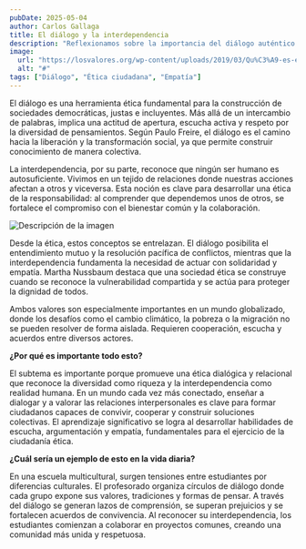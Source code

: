 ```yaml
---
pubDate: 2025-05-04
author: Carlos Gallaga
title: El diálogo y la interdependencia
description: "Reflexionamos sobre la importancia del diálogo auténtico como herramienta ética y sobre cómo la interdependencia nos obliga a pensar en el otro para construir una sociedad justa."
image:
  url: "https://losvalores.org/wp-content/uploads/2019/03/Qu%C3%A9-es-el-di%C3%A1logo-1024x444.jpg.webp"
  alt: "#"
tags: ["Diálogo", "Ética ciudadana", "Empatía"] 
---
```


El diálogo es una herramienta ética fundamental para la construcción de sociedades democráticas, justas e incluyentes. Más allá de un intercambio de palabras, implica una actitud de apertura, escucha activa y respeto por la diversidad de pensamientos. Según Paulo Freire, el diálogo es el camino hacia la liberación y la transformación social, ya que permite construir conocimiento de manera colectiva.

 La interdependencia, por su parte, reconoce que ningún ser humano es autosuficiente. Vivimos en un tejido de relaciones donde nuestras acciones afectan a otros y viceversa. Esta noción es clave para desarrollar una ética de la responsabilidad: al comprender que dependemos unos de otros, se fortalece el compromiso con el bienestar común y la colaboración.

![Descripción de la imagen](/images/imagen2.png)

Desde la ética, estos conceptos se entrelazan. El diálogo posibilita el entendimiento mutuo y la resolución pacífica de conflictos, mientras que la interdependencia fundamenta la necesidad de actuar con solidaridad y empatía. Martha Nussbaum destaca que una sociedad ética se construye cuando se reconoce la vulnerabilidad compartida y se actúa para proteger la dignidad de todos. 

Ambos valores son especialmente importantes en un mundo globalizado, donde los desafíos como el cambio climático, la pobreza o la migración no se pueden resolver de forma aislada. Requieren cooperación, escucha y acuerdos entre diversos actores.

**¿Por qué es importante todo esto?**

El subtema es importante porque promueve una ética dialógica y relacional que reconoce la diversidad como riqueza y la interdependencia como realidad humana. En un mundo cada vez más conectado, enseñar a dialogar y a valorar las relaciones interpersonales es clave para formar ciudadanos capaces de convivir, cooperar y construir soluciones colectivas. El aprendizaje significativo se logra al desarrollar habilidades de escucha, argumentación y empatía, fundamentales para el ejercicio de la ciudadanía ética.

**¿Cuál sería un ejemplo de esto en la vida diaria?**

En una escuela multicultural, surgen tensiones entre estudiantes por diferencias culturales. El profesorado organiza círculos de diálogo donde cada grupo expone sus valores, tradiciones y formas de pensar. A través del diálogo se generan lazos de comprensión, se superan prejuicios y se fortalecen acuerdos de convivencia. Al reconocer su interdependencia, los estudiantes comienzan a colaborar en proyectos comunes, creando una comunidad más unida y respetuosa.